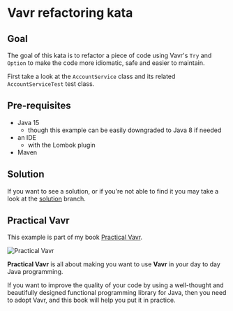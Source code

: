 # Vavr refactoring kata

## Goal

The goal of this kata is to refactor a piece of code using Vavr's `Try` and `Option` to make the code more idiomatic, safe and easier to maintain.

First take a look at the `AccountService` class and its related `AccountServiceTest` test class.

## Pre-requisites

* Java 15
  * though this example can be easily downgraded to Java 8 if needed
* an IDE
  * with the Lombok plugin
* Maven    

## Solution

If you want to see a solution, or if you're not able to find it you may take a look at the [solution](tree/solution) branch.

## Practical Vavr

This example is part of my book [Practical Vavr](https://leanpub.com/practical-vavr).

![Practical Vavr](https://d2sofvawe08yqg.cloudfront.net/practical-vavr/hero?1607247071)

**Practical Vavr** is all about making you want to use **Vavr** in your day to day Java programming.

If you want to improve the quality of your code by using a well-thought and beautifully designed functional programming 
library for Java, then you need to adopt Vavr, and this book will help you put it in practice.